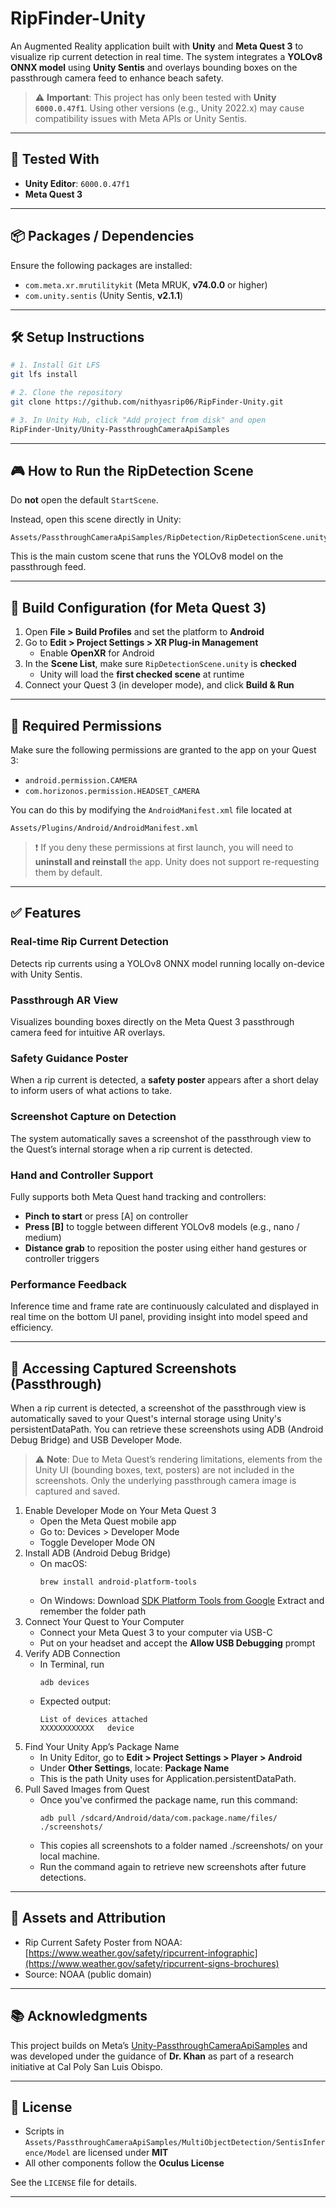# RipFinder-Unity

An Augmented Reality application built with **Unity** and **Meta Quest 3** to visualize rip current detection in real time. The system integrates a **YOLOv8 ONNX model** using **Unity Sentis** and overlays bounding boxes on the passthrough camera feed to enhance beach safety.

> ⚠️ **Important**: This project has only been tested with **Unity `6000.0.47f1`**. Using other versions (e.g., Unity 2022.x) may cause compatibility issues with Meta APIs or Unity Sentis.

---

## 🧪 Tested With

- **Unity Editor**: `6000.0.47f1`
- **Meta Quest 3**

---

## 📦 Packages / Dependencies

Ensure the following packages are installed:

- `com.meta.xr.mrutilitykit` (Meta MRUK, **v74.0.0** or higher)
- `com.unity.sentis` (Unity Sentis, **v2.1.1**)

---

## 🛠 Setup Instructions

```bash
# 1. Install Git LFS
git lfs install

# 2. Clone the repository
git clone https://github.com/nithyasrip06/RipFinder-Unity.git

# 3. In Unity Hub, click "Add project from disk" and open 
RipFinder-Unity/Unity-PassthroughCameraApiSamples
```
---

## 🎮 How to Run the RipDetection Scene

Do **not** open the default `StartScene`.

Instead, open this scene directly in Unity:

```
Assets/PassthroughCameraApiSamples/RipDetection/RipDetectionScene.unity
```

This is the main custom scene that runs the YOLOv8 model on the passthrough feed.

---

## 📱 Build Configuration (for Meta Quest 3)

1. Open **File > Build Profiles** and set the platform to **Android**
2. Go to **Edit > Project Settings > XR Plug-in Management**
   - Enable **OpenXR** for Android
3. In the **Scene List**, make sure `RipDetectionScene.unity` is **checked**
   - Unity will load the **first checked scene** at runtime
4. Connect your Quest 3 (in developer mode), and click **Build & Run**

---

## 🔐 Required Permissions

Make sure the following permissions are granted to the app on your Quest 3:

- `android.permission.CAMERA`
- `com.horizonos.permission.HEADSET_CAMERA`

You can do this by modifying the `AndroidManifest.xml` file located at 
```
Assets/Plugins/Android/AndroidManifest.xml
```

> ❗ If you deny these permissions at first launch, you will need to **uninstall and reinstall** the app. Unity does not support re-requesting them by default.

---

## ✅ Features

### Real-time Rip Current Detection  
Detects rip currents using a YOLOv8 ONNX model running locally on-device with Unity Sentis.

### Passthrough AR View  
Visualizes bounding boxes directly on the Meta Quest 3 passthrough camera feed for intuitive AR overlays.

### Safety Guidance Poster  
When a rip current is detected, a **safety poster** appears after a short delay to inform users of what actions to take.  

### Screenshot Capture on Detection
The system automatically saves a screenshot of the passthrough view to the Quest’s internal storage when a rip current is detected.

### Hand and Controller Support  
Fully supports both Meta Quest hand tracking and controllers:
- **Pinch to start** or press [A] on controller
- **Press [B]** to toggle between different YOLOv8 models (e.g., nano / medium)
- **Distance grab** to reposition the poster using either hand gestures or controller triggers

### Performance Feedback  
Inference time and frame rate are continuously calculated and displayed in real time on the bottom UI panel, providing insight into model speed and efficiency.

---

## 📸 Accessing Captured Screenshots (Passthrough)
When a rip current is detected, a screenshot of the passthrough view is automatically saved to your Quest's internal storage using Unity's persistentDataPath. You can retrieve these screenshots using ADB (Android Debug Bridge) and USB Developer Mode. 

> ⚠️ **Note**: Due to Meta Quest’s rendering limitations, elements from the Unity UI (bounding boxes, text, posters) are not included in the screenshots. Only the underlying passthrough camera image is captured and saved.

1. Enable Developer Mode on Your Meta Quest 3
   - Open the Meta Quest mobile app
   - Go to: Devices > Developer Mode
   - Toggle Developer Mode ON
2. Install ADB (Android Debug Bridge)
   - On macOS:
     ```
     brew install android-platform-tools
     ```
   - On Windows:
     Download [SDK Platform Tools from Google](https://developer.android.com/studio/releases/platform-tools)
     Extract and remember the folder path
3. Connect Your Quest to Your Computer
   - Connect your Meta Quest 3 to your computer via USB-C
   - Put on your headset and accept the **Allow USB Debugging** prompt
4. Verify ADB Connection
   - In Terminal, run
     ```
     adb devices
     ```
   - Expected output:
     ```
     List of devices attached
     XXXXXXXXXXXX	device
     ```
5. Find Your Unity App’s Package Name
   - In Unity Editor, go to **Edit > Project Settings > Player > Android**
   - Under **Other Settings**, locate: **Package Name**
   - This is the path Unity uses for Application.persistentDataPath.
6. Pull Saved Images from Quest
   - Once you've confirmed the package name, run this command:
     ```
     adb pull /sdcard/Android/data/com.package.name/files/ ./screenshots/
     ```
   - This copies all screenshots to a folder named ./screenshots/ on your local machine.
   - Run the command again to retrieve new screenshots after future detections.
     
---

## 📝 Assets and Attribution
- Rip Current Safety Poster from NOAA: [https://www.weather.gov/safety/ripcurrent-infographic](https://www.weather.gov/safety/ripcurrent-signs-brochures)
- Source: NOAA (public domain)

---

## 📚 Acknowledgments

This project builds on Meta’s [Unity-PassthroughCameraApiSamples](https://github.com/oculus-samples/Unity-PassthroughCameraApiSamples) and was developed under the guidance of **Dr. Khan** as part of a research initiative at Cal Poly San Luis Obispo.

---

## 📄 License

- Scripts in `Assets/PassthroughCameraApiSamples/MultiObjectDetection/SentisInference/Model` are licensed under **MIT**
- All other components follow the **Oculus License**

See the `LICENSE` file for details.

---
